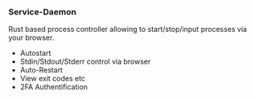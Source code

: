 ### Service-Daemon

Rust based process controller allowing to start/stop/input processes via your browser.

- Autostart
- Stdin/Stdout/Stderr control via browser
- Auto-Restart
- View exit codes etc
- 2FA Authentification